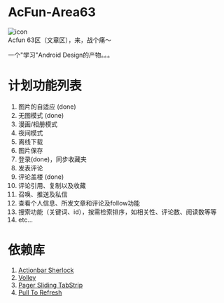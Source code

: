 AcFun-Area63
============
![icon](https://raw.github.com/yrom/AcFun-Area63/master/res/drawable-xxhdpi/ic_launcher.png)  
Acfun 63区（文章区），来，战个痛～

一个"学习"Android Design的产物。。。

计划功能列表
============
1. 图片的自适应  (done)
2. 无图模式  (done)
3. 漫画/相册模式  
4. 夜间模式  
5. 离线下载  
6. 图片保存  
7. 登录(done)，同步收藏夹  
8. 发表评论  
9. 评论盖楼 (done) 
10. 评论引用、复制以及收藏  
11. 召唤、推送及私信  
12. 查看个人信息、所发文章和评论及follow功能  
13. 搜索功能（关键词、id），按需检索排序，如相关性、评论数、阅读数等等
14. etc... 

依赖库
===========
1. [Actionbar Sherlock][1]
2. [Volley][2]
3. [Pager Sliding TabStrip][3]
4. [Pull To Refresh][4]

[1]: https://github.com/JakeWharton/ActionBarSherlock
[2]: https://android.googlesource.com/platform/frameworks/volley
[3]: https://github.com/astuetz/PagerSlidingTabStrip
[4]: https://github.com/chrisbanes/Android-PullToRefresh

